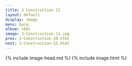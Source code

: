```yaml
---
title: 3 Construction 11
layout: default
display: image
menu: barq
album: sbbc
image: 3-Construction-11.jpg
prev: 3-Construction-10.html
next: 3-Construction-12.html
---
```

{% include image-head.md %}
{% include image.html %}
